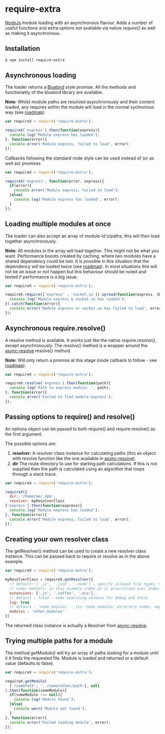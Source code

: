 # require-extra
[NodeJs](https://nodejs.org) module loading with an asynchronous flavour.  Adds a number of useful functions and extra options not available via native *require()* as well as making it asynchronous.

## Installation

```bash
$ npm install require-extra
```

## Asynchronous loading

The loader returns a [Bluebird](https://github.com/petkaantonov/bluebird) style promise.  All the methods and functionality of the bluebird library are available.

**Note:** Whilst module paths are resolved asynchronously and their content loaded, any requires within the module will load in the normal sychronous way (see [roadmap](ROADMAP.md)).

```javascript
var requireX = require('require-extra');

requireX('express').then(function(express){
  console.log('Module express has loaded');
}, function(error){
  console.error('Module express, failed to load', error);
});
```

Callbacks following the standard node style can be used instead of (or as well as) promises.

```javascript
var requireX = require('require-extra');

requireX('express', function(error, express){
  if(error){
    console.error('Module express, failed to load');
  }else{
    console.log('Module express has loaded', error);
  }
});
```


## Loading multiple modules at once

The loader can also accept an array of module-id's/paths; this will then load together asynchronously.

**Note:** All modules in the array will load together.  This might not be what you want.  Performance boosts created by caching, where two modules have a shared dependency could be lost.  It is possible in this situation that the dependency will be loaded twice (see [roadmap](ROADMAP.md)).  In most situations this will not be an issue or not happen but this behaviour should be noted and tested if performance is a big issue.

```javascript
var requireX = require('require-extra');

requireX.require(['express' , 'socket.io']).spread(function(express, IO){
  console.log('Module express & socket.io has loaded');
}).catch(function(error){
  console.error('Module express or socket.io has failed to load', error);
});
```


## Asynchronous require.resolve()

A resolve method is available.  It works just like the native *require.resolve()*, except asynchronously.  The *resolve()* method is a wrapper around the [async-resolve](https://github.com/Meettya/async-resolve) resolve() method.

**Note:** Will only return a promise at this stage (node callback to follow - see [roadmap](ROADMAP.md)).

```javascript
var requireX = require('require-extra');

requireX.resolve('express').then(function(path){
  console.log('Path to express module: ', path);
}, function(error){
  console.error('Failed to find module express');
});
```


## Passing options to require() and resolve()

An options object can be passed to both require() and require.resolve() as the first argument.

The possible options are:
 1. **resolver:** A resolver class instance for calculating paths (this an object with resolve function like the one available in [async-resolve](https://github.com/Meettya/async-resolve)).
 2. **dir** The route directory to use for starting path calculations.  If this is not supplied then the path is calculated using an algorithm that loops through a stack trace.

```javascript
var requireX = require('require-extra');

requireX({
  dir: '/home/me/.npm',
  resolver: myResolverClass
}'express').then(function(express){
  console.log('Module express has loaded');
}, function(error){
  console.error('Module express, failed to load', error);
});
```

## Creating your own resolver class

The getResolver() method can be used to create a new resolver class instance.  This can be passed back to require or resolve as in the above example.

```javascript
var requireX = require('require-extra');

myResolverClass = requireX.getResolver({
  // default: ['.js', '.json', '.node'] - specify allowed file-types, note that the 
  // order matters. in this example index.js is prioritized over index.coffee 
  extensions: ['.js', '.coffee', '.eco'],
  // default : false - make searching verbose for debug and tests 
  log: true
  // default : 'node_modules' - its 'node_modules' directory names, may be changed 
  modules : 'other_modules'
})
```

The returned class instance is actually a Resolver from [async-resolve](https://github.com/Meettya/async-resolve).


## Trying multiple paths for a module

The method *getModule()* will try an array of paths looking for a module until it it finds the requested file.  Module is loaded and returned or a default value (defaults to false).

```javascript
var requireX = require('require-extra');

requireX.getModule(
  ['/somePath', '../some/other/path'], null
).then(function(someModule){
  if(someModule !== null){
    console.log('Module found');
  }else{
    console.warn('Module not found');
  }
}, function(error){
  console.error('Failed loading module', error);
});
```
